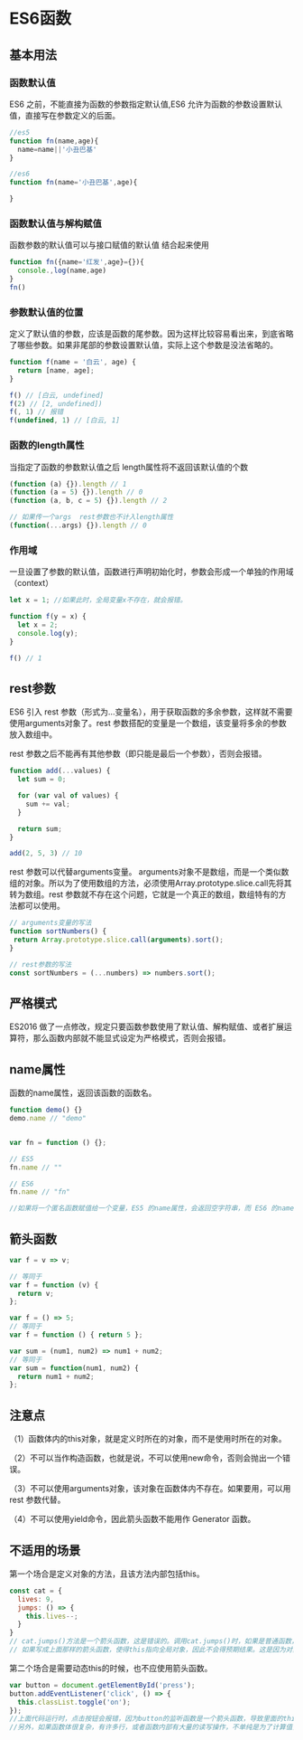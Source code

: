 # ES6函数

## 基本用法

### 函数默认值

ES6 之前，不能直接为函数的参数指定默认值,ES6 允许为函数的参数设置默认值，直接写在参数定义的后面。
```javascript
//es5
function fn(name,age){
  name=name||'小丑巴基'
}

//es6
function fn(name='小丑巴基',age){

}
```
### 函数默认值与解构赋值

函数参数的默认值可以与接口赋值的默认值 结合起来使用
```js
function fn({name='红发',age}={}){
  console.,log(name,age)
}
fn()
```
### 参数默认值的位置

定义了默认值的参数，应该是函数的尾参数。因为这样比较容易看出来，到底省略了哪些参数。如果非尾部的参数设置默认值，实际上这个参数是没法省略的。
```js
function f(name = '白云', age) {
  return [name, age];
}

f() // [白云, undefined]
f(2) // [2, undefined])
f(, 1) // 报错
f(undefined, 1) // [白云, 1]
```
### 函数的length属性

当指定了函数的参数默认值之后  length属性将不返回该默认值的个数
```js
(function (a) {}).length // 1
(function (a = 5) {}).length // 0
(function (a, b, c = 5) {}).length // 2

// 如果传一个args  rest参数也不计入length属性
(function(...args) {}).length // 0
```

### 作用域

一旦设置了参数的默认值，函数进行声明初始化时，参数会形成一个单独的作用域（context）
```js
let x = 1; //如果此时，全局变量x不存在，就会报错。

function f(y = x) {
  let x = 2;
  console.log(y);
}

f() // 1
```

## rest参数

ES6 引入 rest 参数（形式为...变量名），用于获取函数的多余参数，这样就不需要使用arguments对象了。rest 参数搭配的变量是一个数组，该变量将多余的参数放入数组中。

rest 参数之后不能再有其他参数（即只能是最后一个参数），否则会报错。
```js
function add(...values) {
  let sum = 0;

  for (var val of values) {
    sum += val;
  }

  return sum;
}

add(2, 5, 3) // 10
```
 rest 参数可以代替arguments变量。
 arguments对象不是数组，而是一个类似数组的对象。所以为了使用数组的方法，必须使用Array.prototype.slice.call先将其转为数组。rest 参数就不存在这个问题，它就是一个真正的数组，数组特有的方法都可以使用。
 ```js
 // arguments变量的写法
function sortNumbers() {
  return Array.prototype.slice.call(arguments).sort();
}

// rest参数的写法
const sortNumbers = (...numbers) => numbers.sort();
 ```

## 严格模式

ES2016 做了一点修改，规定只要函数参数使用了默认值、解构赋值、或者扩展运算符，那么函数内部就不能显式设定为严格模式，否则会报错。

## name属性

函数的name属性，返回该函数的函数名。
```js
function demo() {}
demo.name // "demo"


var fn = function () {};

// ES5
fn.name // ""

// ES6
fn.name // "fn"

//如果将一个匿名函数赋值给一个变量，ES5 的name属性，会返回空字符串，而 ES6 的name属性会返回实际的函数名。
```

## 箭头函数

```js
var f = v => v;

// 等同于
var f = function (v) {
  return v;
};

var f = () => 5;
// 等同于
var f = function () { return 5 };

var sum = (num1, num2) => num1 + num2;
// 等同于
var sum = function(num1, num2) {
  return num1 + num2;
};
```

## 注意点

（1）函数体内的this对象，就是定义时所在的对象，而不是使用时所在的对象。

（2）不可以当作构造函数，也就是说，不可以使用new命令，否则会抛出一个错误。

（3）不可以使用arguments对象，该对象在函数体内不存在。如果要用，可以用 rest 参数代替。

（4）不可以使用yield命令，因此箭头函数不能用作 Generator 函数。

## 不适用的场景

第一个场合是定义对象的方法，且该方法内部包括this。
```js
const cat = {
  lives: 9,
  jumps: () => {
    this.lives--;
  }
}
// cat.jumps()方法是一个箭头函数，这是错误的。调用cat.jumps()时，如果是普通函数，该方法内部的this指向cat；
// 如果写成上面那样的箭头函数，使得this指向全局对象，因此不会得预期结果。这是因为对象不构成单独的作用域，导致jumps箭头函数定义时的作用域就是全局作用域。

```

第二个场合是需要动态this的时候，也不应使用箭头函数。
```js
var button = document.getElementById('press');
button.addEventListener('click', () => {
  this.classList.toggle('on');
});
//上面代码运行时，点击按钮会报错，因为button的监听函数是一个箭头函数，导致里面的this就是全局对象。如果改成普通函数，this就会动态指向被点击的按钮对象。
//另外，如果函数体很复杂，有许多行，或者函数内部有大量的读写操作，不单纯是为了计算值，这时也不应该使用箭头函数，而是要使用普通函数，这样可以提高代码可读性。
```